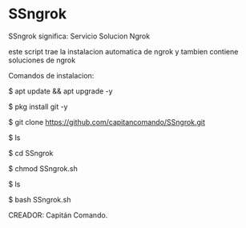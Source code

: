 # SSngrok
SSngrok significa: Servicio Solucion Ngrok

este script trae la instalacion automatica de
ngrok y tambien contiene soluciones de ngrok

Comandos de instalacion:

$ apt update && apt upgrade -y

$ pkg install git -y

$ git clone https://github.com/capitancomando/SSngrok.git

$ ls

$ cd SSngrok

$ chmod SSngrok.sh

$ ls

$ bash SSngrok.sh


CREADOR: Capitán Comando.
